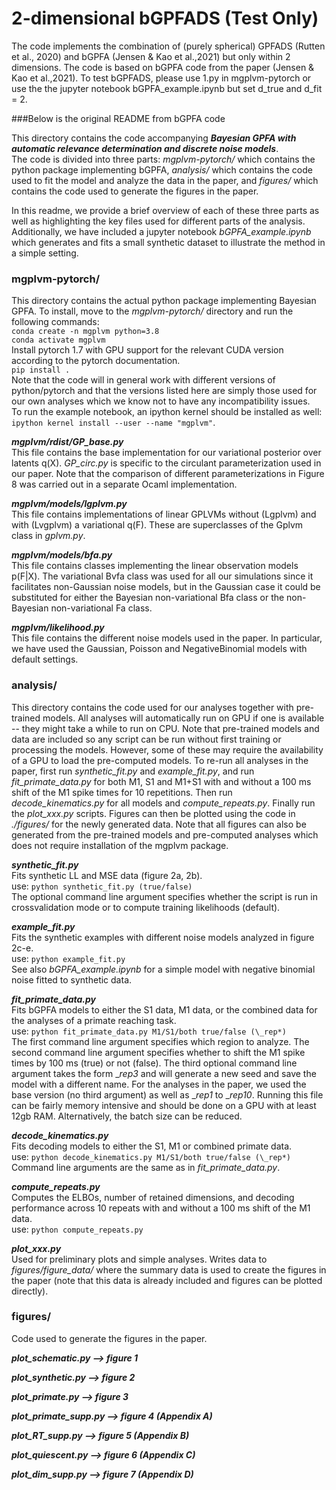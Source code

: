 # 2-dimensional bGPFADS (Test Only)

The code implements the combination of (purely spherical) GPFADS (Rutten et al., 2020) and bGPFA (Jensen & Kao et al.,2021) but only within 2 dimensions. The code is based on bGPFA code from the paper (Jensen & Kao et al.,2021). To test bGPFADS, please use 1.py in mgplvm-pytorch or use the the jupyter notebook bGPFA_example.ipynb but set d_true and d_fit = 2.

###Below is the original README from bGPFA code

This directory contains the code accompanying ***Bayesian GPFA with automatic relevance determination and discrete noise models***.\
The code is divided into three parts: _mgplvm-pytorch/_ which contains the python package implementing bGPFA, _analysis/_ which contains the code used to fit the model and analyze the data in the paper, and _figures/_ which contains the code used to generate the figures in the paper.

In this readme, we provide a brief overview of each of these three parts as well as highlighting the key files used for different parts of the analysis.
Additionally, we have included a jupyter notebook _bGPFA_example.ipynb_ which generates and fits a small synthetic dataset to illustrate the method in a simple setting.

### mgplvm-pytorch/
This directory contains the actual python package implementing Bayesian GPFA.
To install, move to the _mgplvm-pytorch/_ directory and run the following commands:\
`conda create -n mgplvm python=3.8`\
`conda activate mgplvm`\
Install pytorch 1.7 with GPU support for the relevant CUDA version according to the pytorch documentation.\
`pip install .`\
Note that the code will in general work with different versions of python/pytorch and that the versions listed here are simply those used for our own analyses which we know not to have any incompatibility issues.\
To run the example notebook, an ipython kernel should be installed as well: `ipython kernel install --user --name "mgplvm"`.

***mgplvm/rdist/GP_base.py***\
This file contains the base implementation for our variational posterior over latents q(X).
_GP_circ.py_ is specific to the circulant parameterization used in our paper.
Note that the comparison of different parameterizations in Figure 8 was carried out in a separate Ocaml implementation.

***mgplvm/models/lgplvm.py***\
This file contains implementations of linear GPLVMs without (Lgplvm) and with (Lvgplvm) a variational q(F).
These are superclasses of the Gplvm class in _gplvm.py_.

***mgplvm/models/bfa.py***\
This file contains classes implementing the linear observation models p(F|X).
The variational Bvfa class was used for all our simulations since it facilitates non-Gaussian noise models, but in the Gaussian case it could be substituted for either the Bayesian non-variational Bfa class or the non-Bayesian non-variational Fa class.

***mgplvm/likelihood.py***\
This file contains the different noise models used in the paper.
In particular, we have used the Gaussian, Poisson and NegativeBinomial models with default settings.


### analysis/
This directory contains the code used for our analyses together with pre-trained models.
All analyses will automatically run on GPU if one is available -- they might take a while to run on CPU.
Note that pre-trained models and data are included so any script can be run without first training or processing the models.
However, some of these may require the availability of a GPU to load the pre-computed models.
To re-run all analyses in the paper, first run _synthetic_fit.py_ and _example_fit.py_, and run _fit_primate_data.py_ for both M1, S1 and M1+S1 with and without a 100 ms shift of the M1 spike times for 10 repetitions.
Then run _decode_kinematics.py_ for all models and _compute_repeats.py_.
Finally run the _plot_xxx.py_ scripts.
Figures can then be plotted using the code in _./figures/_ for the newly generated data.
Note that all figures can also be generated from the pre-trained models and pre-computed analyses which does not require installation of the mgplvm package.

***synthetic_fit.py***\
Fits synthetic LL and MSE data (figure 2a, 2b).\
use: `python synthetic_fit.py (true/false)`\
The optional command line argument specifies whether the script is run in crossvalidation mode or to compute training likelihoods (default).

***example_fit.py***\
Fits the synthetic examples with different noise models analyzed in figure 2c-e.\
use: `python example_fit.py`\
See also _bGPFA_example.ipynb_ for a simple model with negative binomial noise fitted to synthetic data.

***fit_primate_data.py***\
Fits bGPFA models to either the S1 data, M1 data, or the combined data for the analyses of a primate reaching task.\
use: `python fit_primate_data.py M1/S1/both true/false (\_rep*)`\
The first command line argument specifies which region to analyze.
The second command line argument specifies whether to shift the M1 spike times by 100 ms (true) or not (false).
The third optional command line argument takes the form \__rep3_ and will generate a new seed and save the model with a different name.
For the analyses in the paper, we used the base version (no third argument) as well as \__rep1_ to \__rep10_.
Running this file can be fairly memory intensive and should be done on a GPU with at least 12gb RAM.
Alternatively, the batch size can be reduced.

***decode_kinematics.py***\
Fits decoding models to either the S1, M1 or combined primate data.\
use: `python decode_kinematics.py M1/S1/both true/false (\_rep*)`\
Command line arguments are the same as in _fit_primate_data.py_.

***compute_repeats.py***\
Computes the ELBOs, number of retained dimensions, and decoding performance across 10 repeats with and without a 100 ms shift of the M1 data.\
use: `python compute_repeats.py`

***plot_xxx.py***\
Used for preliminary plots and simple analyses.
Writes data to _figures/figure_data/_ where the summary data is used to create the figures in the paper (note that this data is already included and figures can be plotted directly).

### figures/
Code used to generate the figures in the paper.

***plot_schematic.py --> figure 1***

***plot_synthetic.py --> figure 2***

***plot_primate.py --> figure 3***

***plot_primate_supp.py --> figure 4 (Appendix A)***

***plot_RT_supp.py --> figure 5 (Appendix B)***

***plot_quiescent.py --> figure 6 (Appendix C)***

***plot_dim_supp.py --> figure 7 (Appendix D)***
